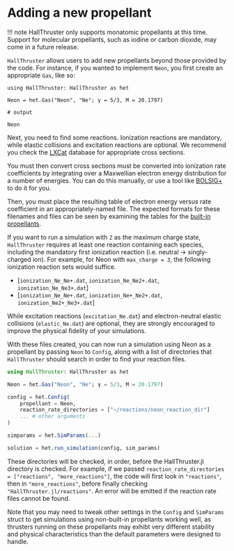 # Adding a new propellant

!!! note
    HallThruster only supports monatomic propellants at this time. Support for molecular propellants, such as iodine or carbon dioxide, may come in a future release.

`HallThruster` allows users to add new propellants beyond those provided by the code.
For instance, if you wanted to implement `Neon`, you first create an appropriate `Gas`, like so:

```jldoctest; output=false
using HallThruster: HallThruster as het

Neon = het.Gas("Neon", "Ne"; γ = 5/3, M = 20.1797)

# output

Neon
```
Next, you need to find some reactions.
Ionization reactions are mandatory, while elastic collisions and excitation reactions are optional.
We recommend you check the [LXCat](https://nl.lxcat.net/data/set_type.php) database for appropriate cross sections.

You must then convert cross sections must be converted into ionization rate coefficients by integrating over a Maxwellian electron energy distribution for a number of energies.
You can do this manually, or use a tool like [BOLSIG+](https://www.bolsig.laplace.univ-tlse.fr/) to do it for you.

Then, you must place the resulting table of electron energy versus rate coefficient in an appropriately-named file.
The expected formats for these filenames and files can be seen by examining the tables for the [built-in propellants](https://github.com/UM-PEPL/HallThruster.jl/tree/main/reactions).

If you want to run a simulation with `Z` as the maximum charge state, `HallThruster` requires at least one reaction containing each species, including the mandatory first ionization reaction (i.e. neutral -> singly-charged ion).
For example, for Neon with `max_charge = 3`, the following ionization reaction sets would suffice.
- [`ionization_Ne_Ne+.dat`, `ionization_Ne_Ne2+.dat`, `ionization_Ne_Ne3+.dat`]
- [`ionization_Ne_Ne+.dat`, `ionization_Ne+_Ne2+.dat`, `ionization_Ne2+_Ne3+.dat`]

While excitation reactions (`excitation_Ne.dat`) and electron-neutral elastic collisions (`elastic_Ne.dat`) are optional, they are strongly encouraged to improve the physical fidelity of your simulations.

With these files created, you can now run a simulation using Neon as a propellant by passing `Neon` to `Config`, along with a list of directories that `HallThruster` should search in order to find your reaction files.

```julia
using HallThruster: HallThruster as het

Neon = het.Gas("Neon", "Ne"; γ = 5/3, M = 20.1797)

config = het.Config(
    propellant = Neon,
    reaction_rate_directories = ["~/reactions/neon_reaction_dir"]
    ... # other arguments
)

simparams = het.SimParams(...)

solution = het.run_simulation(config, sim_params)
```

These directories will be checked, in order, before the HallThruster.jl directory is checked.
For example, if we passed `reaction_rate_directories = ["reactions", "more_reactions"]`, the code will first look in `"reactions"`, then in `"more_reactions"`, before finally checking `"HallThruster.jl/reactions"`.
An error will be emitted if the reaction rate files cannot be found.

Note that you may need to tweak other settings in the `Config` and `SimParams` struct to get simulations using non-built-in propellants working well, as thrusters running on these propellants may exhibt very different stability and physical characteristics than the default parameters were designed to handle.
